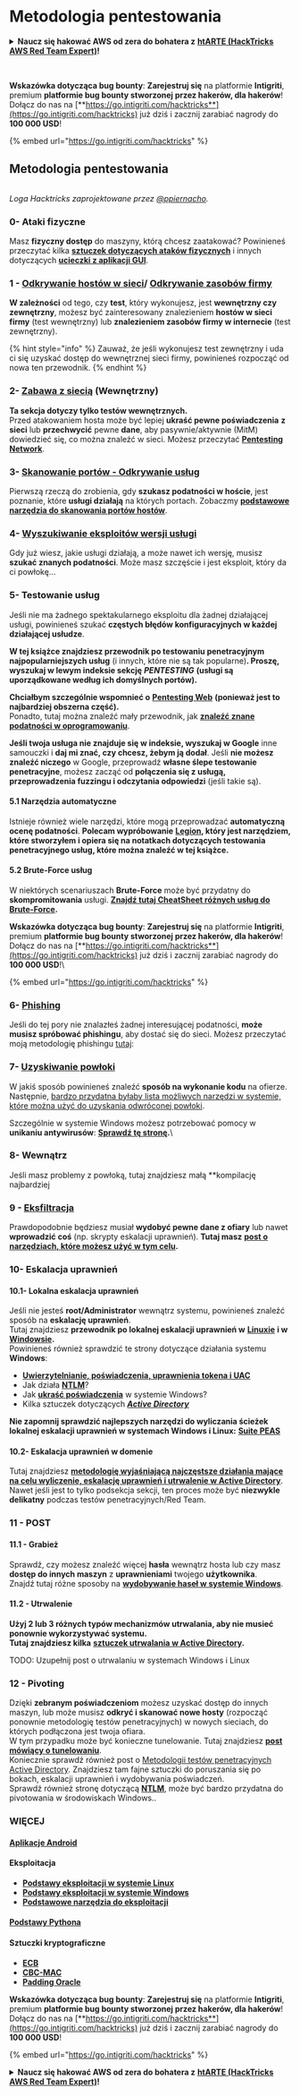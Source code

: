 # Metodologia pentestowania

<details>

<summary><strong>Naucz się hakować AWS od zera do bohatera z</strong> <a href="https://training.hacktricks.xyz/courses/arte"><strong>htARTE (HackTricks AWS Red Team Expert)</strong></a><strong>!</strong></summary>

Inne sposoby wsparcia HackTricks:

* Jeśli chcesz zobaczyć swoją **firmę reklamowaną w HackTricks** lub **pobrać HackTricks w formacie PDF**, sprawdź [**SUBSCRIPTION PLANS**](https://github.com/sponsors/carlospolop)!
* Zdobądź [**oficjalne gadżety PEASS & HackTricks**](https://peass.creator-spring.com)
* Odkryj [**Rodzinę PEASS**](https://opensea.io/collection/the-peass-family), naszą kolekcję ekskluzywnych [**NFT**](https://opensea.io/collection/the-peass-family)
* **Dołącz do** 💬 [**grupy Discord**](https://discord.gg/hRep4RUj7f) lub [**grupy telegramowej**](https://t.me/peass) lub **śledź** nas na **Twitterze** 🐦 [**@hacktricks_live**](https://twitter.com/hacktricks_live)**.**
* **Podziel się swoimi sztuczkami hakerskimi, przesyłając PR-y do** [**HackTricks**](https://github.com/carlospolop/hacktricks) **i** [**HackTricks Cloud**](https://github.com/carlospolop/hacktricks-cloud) **repozytoriów GitHub.**

</details>

<figure><img src="../.gitbook/assets/i3.png" alt=""><figcaption></figcaption></figure>

\
**Wskazówka dotycząca bug bounty**: **Zarejestruj się** na platformie **Intigriti**, premium **platformie bug bounty stworzonej przez hakerów, dla hakerów**! Dołącz do nas na [**https://go.intigriti.com/hacktricks**](https://go.intigriti.com/hacktricks) już dziś i zacznij zarabiać nagrody do **100 000 USD**!

{% embed url="https://go.intigriti.com/hacktricks" %}

## Metodologia pentestowania

<figure><img src="../.gitbook/assets/HACKTRICKS-logo.svg" alt=""><figcaption></figcaption></figure>

_Loga Hacktricks zaprojektowane przez_ [_@ppiernacho_](https://www.instagram.com/ppieranacho/)_._

### 0- Ataki fizyczne

Masz **fizyczny dostęp** do maszyny, którą chcesz zaatakować? Powinieneś przeczytać kilka [**sztuczek dotyczących ataków fizycznych**](../physical-attacks/physical-attacks.md) i innych dotyczących [**ucieczki z aplikacji GUI**](../physical-attacks/escaping-from-gui-applications/).

### 1 - [Odkrywanie hostów w sieci](pentesting-network/#discovering-hosts)/ [Odkrywanie zasobów firmy](external-recon-methodology/)

**W zależności** od tego, czy **test**, który wykonujesz, jest **wewnętrzny czy zewnętrzny**, możesz być zainteresowany znalezieniem **hostów w sieci firmy** (test wewnętrzny) lub **znalezieniem zasobów firmy w internecie** (test zewnętrzny).

{% hint style="info" %}
Zauważ, że jeśli wykonujesz test zewnętrzny i uda ci się uzyskać dostęp do wewnętrznej sieci firmy, powinieneś rozpocząć od nowa ten przewodnik.
{% endhint %}

### **2-** [**Zabawa z siecią**](pentesting-network/) **(Wewnętrzny)**

**Ta sekcja dotyczy tylko testów wewnętrznych.**\
Przed atakowaniem hosta może być lepiej **ukraść pewne poświadczenia** **z sieci** lub **przechwycić** pewne **dane**, aby pasywnie/aktywnie (MitM) dowiedzieć się, co można znaleźć w sieci. Możesz przeczytać [**Pentesting Network**](pentesting-network/#sniffing).

### 3- [Skanowanie portów - Odkrywanie usług](pentesting-network/#scanning-hosts)

Pierwszą rzeczą do zrobienia, gdy **szukasz podatności w hoście**, jest poznanie, które **usługi działają** na których portach. Zobaczmy [**podstawowe narzędzia do skanowania portów hostów**](pentesting-network/#scanning-hosts).

### **4-** [Wyszukiwanie eksploitów wersji usługi](search-exploits.md)

Gdy już wiesz, jakie usługi działają, a może nawet ich wersję, musisz **szukać znanych podatności**. Może masz szczęście i jest eksploit, który da ci powłokę...

### **5-** Testowanie usług

Jeśli nie ma żadnego spektakularnego eksploitu dla żadnej działającej usługi, powinieneś szukać **częstych błędów konfiguracyjnych w każdej działającej usłudze**.

**W tej książce znajdziesz przewodnik po testowaniu penetracyjnym najpopularniejszych usług** (i innych, które nie są tak popularne)**. Proszę, wyszukaj w lewym indeksie sekcję** _**PENTESTING**_ **(usługi są uporządkowane według ich domyślnych portów).**

**Chciałbym szczególnie wspomnieć o** [**Pentesting Web**](../network-services-pentesting/pentesting-web/) **(ponieważ jest to najbardziej obszerna część).**\
Ponadto, tutaj można znaleźć mały przewodnik, jak [**znaleźć znane podatności w oprogramowaniu**](search-exploits.md).

**Jeśli twoja usługa nie znajduje się w indeksie, wyszukaj w Google** inne samouczki i **daj mi znać, czy chcesz, żebym ją dodał**. Jeśli **nie możesz znaleźć niczego** w Google, przeprowadź **własne ślepe testowanie penetracyjne**, możesz zacząć od **połączenia się z usługą, przeprowadzenia fuzzingu i odczytania odpowiedzi** (jeśli takie są).

#### 5.1 Narzędzia automatyczne

Istnieje również wiele narzędzi, które mogą przeprowadzać **automatyczną ocenę podatności**. **Polecam wypróbowanie** [**Legion**](https://github.com/carlospolop/legion)**, który jest narzędziem, które stworzyłem i opiera się na notatkach dotyczących testowania penetracyjnego usług, które można znaleźć w tej książce.**

#### **5.2 Brute-Force usług**

W niektórych scenariuszach **Brute-Force** może być przydatny do **skompromitowania** usługi. [**Znajdź tutaj CheatSheet różnych usług do Brute-Force**](brute-force.md)**.**

<img src="../.gitbook/assets/i3.png" alt="" data-size="original">\
**Wskazówka dotycząca bug bounty**: **Zarejestruj się** na platformie **Intigriti**, premium **platformie bug bounty stworzonej przez hakerów, dla hakerów**! Dołącz do nas na [**https://go.intigriti.com/hacktricks**](https://go.intigriti.com/hacktricks) już dziś i zacznij zarabiać nagrody do **100 000 USD**!\\

{% embed url="https://go.intigriti.com/hacktricks" %}

### 6- [Phishing](phishing-methodology/)

Jeśli do tej pory nie znalazłeś żadnej interesującej podatności, **może musisz spróbować phishingu**, aby dostać się do sieci. Możesz przeczytać moją metodologię phishingu [tutaj](phishing-methodology/):

### **7-** [**Uzyskiwanie powłoki**](shells/)

W jakiś sposób powinieneś znaleźć **sposób na wykonanie kodu** na ofierze. Następnie, [bardzo przydatna byłaby lista możliwych narzędzi w systemie, które można użyć do uzyskania odwróconej powłoki](shells/).

Szczególnie w systemie Windows możesz potrzebować pomocy w **unikaniu antywirusów**: [**Sprawdź tę stronę**](../windows-hardening/av-bypass.md)**.**\\

### 8- Wewnątrz

Jeśli masz problemy z powłoką, tutaj znajdziesz małą **kompilację najbardziej
### **9 -** [**Eksfiltracja**](exfiltration.md)

Prawdopodobnie będziesz musiał **wydobyć pewne dane z ofiary** lub nawet **wprowadzić coś** (np. skrypty eskalacji uprawnień). **Tutaj masz** [**post o narzędziach, które możesz użyć w tym celu**](exfiltration.md)**.**

### **10- Eskalacja uprawnień**

#### **10.1- Lokalna eskalacja uprawnień**

Jeśli nie jesteś **root/Administrator** wewnątrz systemu, powinieneś znaleźć sposób na **eskalację uprawnień**.\
Tutaj znajdziesz **przewodnik po lokalnej eskalacji uprawnień w** [**Linuxie**](../linux-hardening/privilege-escalation/) **i w** [**Windowsie**](../windows-hardening/windows-local-privilege-escalation/)**.**\
Powinieneś również sprawdzić te strony dotyczące działania systemu **Windows**:

* [**Uwierzytelnianie, poświadczenia, uprawnienia tokena i UAC**](../windows-hardening/authentication-credentials-uac-and-efs.md)
* Jak działa [**NTLM**](../windows-hardening/ntlm/)?
* Jak [**ukraść poświadczenia**](broken-reference/) w systemie Windows?
* Kilka sztuczek dotyczących [_**Active Directory**_](../windows-hardening/active-directory-methodology/)

**Nie zapomnij sprawdzić najlepszych narzędzi do wyliczania ścieżek lokalnej eskalacji uprawnień w systemach Windows i Linux:** [**Suite PEAS**](https://github.com/carlospolop/privilege-escalation-awesome-scripts-suite)

#### **10.2- Eskalacja uprawnień w domenie**

Tutaj znajdziesz [**metodologię wyjaśniającą najczęstsze działania mające na celu wyliczenie, eskalację uprawnień i utrwalenie w Active Directory**](../windows-hardening/active-directory-methodology/). Nawet jeśli jest to tylko podsekcja sekcji, ten proces może być **niezwykle delikatny** podczas testów penetracyjnych/Red Team.

### 11 - POST

#### **11**.1 - Grabież

Sprawdź, czy możesz znaleźć więcej **hasła** wewnątrz hosta lub czy masz **dostęp do innych maszyn** z **uprawnieniami** twojego **użytkownika**.\
Znajdź tutaj różne sposoby na [**wydobywanie haseł w systemie Windows**](broken-reference/).

#### 11.2 - Utrwalenie

**Użyj 2 lub 3 różnych typów mechanizmów utrwalania, aby nie musieć ponownie wykorzystywać systemu.**\
**Tutaj znajdziesz kilka** [**sztuczek utrwalania w Active Directory**](../windows-hardening/active-directory-methodology/#persistence)**.**

TODO: Uzupełnij post o utrwalaniu w systemach Windows i Linux&#x20;

### 12 - Pivoting

Dzięki **zebranym poświadczeniom** możesz uzyskać dostęp do innych maszyn, lub może musisz **odkryć i skanować nowe hosty** (rozpocząć ponownie metodologię testów penetracyjnych) w nowych sieciach, do których podłączona jest twoja ofiara.\
W tym przypadku może być konieczne tunelowanie. Tutaj znajdziesz [**post mówiący o tunelowaniu**](tunneling-and-port-forwarding.md).\
Koniecznie sprawdź również post o [Metodologii testów penetracyjnych Active Directory](../windows-hardening/active-directory-methodology/). Znajdziesz tam fajne sztuczki do poruszania się po bokach, eskalacji uprawnień i wydobywania poświadczeń.\
Sprawdź również stronę dotyczącą [**NTLM**](../windows-hardening/ntlm/), może być bardzo przydatna do pivotowania w środowiskach Windows..

### WIĘCEJ

#### [Aplikacje Android](../mobile-pentesting/android-app-pentesting/)

#### **Eksploitacja**

* [**Podstawy eksploitacji w systemie Linux**](../exploiting/linux-exploiting-basic-esp/)
* [**Podstawy eksploitacji w systemie Windows**](../exploiting/windows-exploiting-basic-guide-oscp-lvl.md)
* [**Podstawowe narzędzia do eksploitacji**](../exploiting/tools/)

#### [**Podstawy Pythona**](python/)

#### **Sztuczki kryptograficzne**

* [**ECB**](../cryptography/electronic-code-book-ecb.md)
* [**CBC-MAC**](../cryptography/cipher-block-chaining-cbc-mac-priv.md)
* [**Padding Oracle**](../cryptography/padding-oracle-priv.md)

<img src="../.gitbook/assets/i3.png" alt="" data-size="original">\
**Wskazówka dotycząca bug bounty**: **Zarejestruj się** na platformie **Intigriti**, premium **platformie bug bounty stworzonej przez hakerów, dla hakerów**! Dołącz do nas na [**https://go.intigriti.com/hacktricks**](https://go.intigriti.com/hacktricks) już dziś i zacznij zarabiać nagrody do **100 000 USD**!

{% embed url="https://go.intigriti.com/hacktricks" %}

<details>

<summary><strong>Naucz się hakować AWS od zera do bohatera z</strong> <a href="https://training.hacktricks.xyz/courses/arte"><strong>htARTE (HackTricks AWS Red Team Expert)</strong></a><strong>!</strong></summary>

Inne sposoby wsparcia HackTricks:

* Jeśli chcesz zobaczyć swoją **firmę reklamowaną w HackTricks** lub **pobrać HackTricks w formacie PDF**, sprawdź [**PLAN SUBSKRYPCJI**](https://github.com/sponsors/carlospolop)!
* Zdobądź [**oficjalne gadżety PEASS & HackTricks**](https://peass.creator-spring.com)
* Odkryj [**Rodzinę PEASS**](https://opensea.io/collection/the-peass-family), naszą kolekcję ekskluzywnych [**NFT**](https://opensea.io/collection/the-peass-family)
* **Dołącz do** 💬 [**grupy Discord**](https://discord.gg/hRep4RUj7f) lub [**grupy telegramowej**](https://t.me/peass) lub **śledź** nas na **Twitterze** 🐦 [**@hacktricks_live**](https://twitter.com/hacktricks_live)**.**
* **Podziel się swoimi sztuczkami hakerskimi, przesyłając PR-y do** [**HackTricks**](https://github.com/carlospolop/hacktricks) **i** [**HackTricks Cloud**](https://github.com/carlospolop/hacktricks-cloud) **github repos.**

</details>

